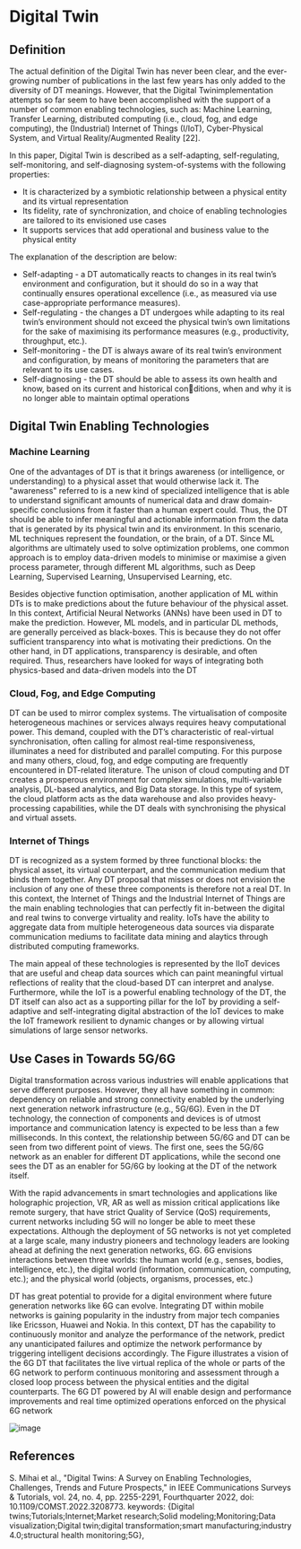 # Digital Twin

## Definition
The actual definition of the Digital Twin has never been clear, and the ever-growing number of publications in the last few years has only added to the diversity of DT meanings. However, that the Digital Twinimplementation attempts so far seem to have been accomplished with the support of a number of common enabling
technologies, such as: Machine Learning, Transfer Learning, distributed computing (i.e., cloud, fog, and edge computing), the (Industrial) Internet of Things (I/IoT), Cyber-Physical System, and Virtual Reality/Augmented Reality [22].

In this paper, Digital Twin is described as a self-adapting, self-regulating, self-monitoring, and self-diagnosing system-of-systems with the following properties: 
* It is characterized by a symbiotic relationship between a physical entity and its virtual representation
* Its fidelity, rate of synchronization, and choice of enabling technologies are tailored to its envisioned use cases
* It supports services that add operational and business value to the physical entity

The explanation of the description are below:
*  Self-adapting - a DT automatically reacts to changes in its real twin’s environment and configuration, but it should do so in a way that continually ensures operational excellence (i.e., as measured via use case-appropriate performance measures).
* Self-regulating - the changes a DT undergoes while adapting to its real twin’s environment should not exceed the physical twin’s own limitations for the sake of maximising its performance measures (e.g., productivity, throughput, etc.).
* Self-monitoring - the DT is always aware of its real twin’s environment and configuration, by means of monitoring the parameters that are relevant to its use cases.
* Self-diagnosing - the DT should be able to assess its own health and know, based on its current and historical conditions, when and why it is no longer able to maintain optimal operations

## Digital Twin Enabling Technologies
### Machine Learning
One of the advantages of DT is that it brings awareness (or intelligence, or understanding) to a physical asset that would otherwise lack it. The "awareness" referred to is a new kind of specialized intelligence that is able to understand significant amounts of numerical data and draw domain-specific conclusions from it faster than a human expert could. Thus, the DT should be able to infer meaningful and actionable information from the data that is generated by its physical twin and its environment. In this scenario, ML techniques represent the foundation, or the brain, of a DT. Since ML algorithms are ultimately used to solve optimization problems, one common approach is to employ data-driven models to minimise or maximise a given process parameter, through different ML algorithms, such as Deep Learning, Supervised Learning, Unsupervised Learning, etc. 

Besides objective function optimisation, another application of ML within DTs is to make predictions about the future behaviour of the physical asset. In this context, Artificial Neural Networks (ANNs) have been used in DT to make the prediction. However, ML models, and in particular DL methods, are generally perceived as black-boxes. This is because they do not offer sufficient transparency into what is motivating their predictions. On the other hand, in DT applications, transparency is desirable, and often required. Thus, researchers have looked for ways of integrating both physics-based and data-driven models into the DT

### Cloud, Fog, and Edge Computing
DT can be used to mirror complex systems. The virtualisation of composite heterogeneous machines or services always requires heavy computational power. This demand, coupled with the DT’s characteristic of real-virtual synchronisation, often calling for almost real-time responsiveness, illuminates a need for distributed and parallel computing. For this purpose and many others, cloud, fog, and edge computing are frequently encountered in DT-related literature. The unison of cloud computing and DT creates a prosperous environment for complex simulations, multi-variable analysis, DL-based analytics, and Big Data storage. In this type of system, the cloud platform acts as the data warehouse and also provides heavy-processing capabilities, while the DT deals with synchronising the physical and virtual assets.


###  Internet of Things
DT is recognized as a system formed by three functional blocks: the physical asset, its virtual counterpart, and the communication medium that binds them together. Any DT proposal that misses or does not envision the inclusion of any one of these three components is therefore not a real DT. In this context, the Internet of Things and the Industrial Internet of Things are the main enabling technologies that can perfectly fit in-between the digital and real twins to converge virtuality and reality. IoTs have the ability to aggregate data from multiple heterogeneous data sources via disparate communication mediums to facilitate data mining and alaytics through distributed computing frameworks.

The main appeal of these technologies is represented by the IIoT devices that are useful and cheap data sources which can paint meaningful virtual reflections of reality that the cloud-based DT can interpret and analyse. Furthermore, while the IoT is a powerful enabling technology of the DT, the DT itself can also act as a supporting pillar for the IoT by providing a self-adaptive and self-integrating digital abstraction of the IoT devices to make the IoT framework resilient to dynamic changes or by allowing virtual simulations of large sensor networks.


## Use Cases in Towards 5G/6G
Digital transformation across various industries will enable applications that serve different purposes. However, they all have something in common: dependency on reliable and strong connectivity enabled by the underlying next generation network infrastructure (e.g., 5G/6G). Even in the DT technology, the connection of components and devices is of utmost importance and communication latency is expected to be less than a few milliseconds. In this context, the relationship between 5G/6G and DT can be seen from two different point of views. The first one, sees the 5G/6G network as an enabler for different DT applications, while the second one sees the DT as an enabler for 5G/6G by looking at the DT of the network itself. 

With the rapid advancements in smart technologies and applications like holographic projection, VR, AR as well as mission critical applications like remote surgery, that have strict Quality of Service (QoS) requirements, current networks including 5G will no longer be able to meet these expectations. Although the deployment of 5G networks is not yet completed at a large scale, many industry pioneers and technology leaders are looking ahead at defining the next generation networks, 6G. 6G envisions interactions between three worlds: the human world (e.g., senses, bodies, intelligence, etc.), the digital world (information, communication, computing, etc.); and the physical world (objects, organisms, processes, etc.)

DT has great potential to provide for a digital environment where future generation networks like 6G can evolve. Integrating DT within mobile networks is gaining popularity in the industry from major tech companies like Ericsson, Huawei and Nokia. In this context, DT has the capability to continuously monitor and analyze the performance of the network, predict any unanticipated failures and optimize the network performance by triggering intelligent decisions accordingly. The Figure illustrates a vision of the 6G DT that facilitates the live virtual replica of the whole or parts of the 6G network to perform continuous monitoring and assessment through a closed loop process between the physical entities and the digital counterparts. The 6G DT powered by AI will enable design and performance improvements and real time optimized operations enforced on the physical 6G network

![image](https://hackmd.io/_uploads/rkr4ctanA.png)



## References
S. Mihai et al., "Digital Twins: A Survey on Enabling Technologies, Challenges, Trends and Future Prospects," in IEEE Communications Surveys & Tutorials, vol. 24, no. 4, pp. 2255-2291, Fourthquarter 2022, doi: 10.1109/COMST.2022.3208773.
keywords: {Digital twins;Tutorials;Internet;Market research;Solid modeling;Monitoring;Data visualization;Digital twin;digital transformation;smart manufacturing;industry 4.0;structural health monitoring;5G},

